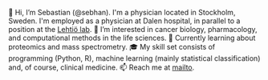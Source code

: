 👋 Hi, I’m Sebastian (@sebhan). I'm a physician located in Stockholm, Sweden. I'm employed as a physician at Dalen hospital, in parallel to a position at the [Lehtiö lab].
🔎 I’m interested in cancer biology, pharmacology, and computational methods in the life sciences.
🌱 Currently learning about proteomics and mass spectrometry.
🎓 My skill set consists of programming (Python, R), machine learning (mainly statistical classification) and, of course, clinical medicine.
📫 Reach me at [mailto](mailto:sebastian.hansen@scilifelab.se).

[Lehtiö lab]: https://ki.se/en/onkpat/janne-lehtios-group

<!---
sebhan/sebhan is a ✨ special ✨ repository because its `README.md` (this file) appears on your GitHub profile.
You can click the Preview link to take a look at your changes.
--->
